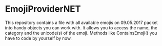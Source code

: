 # EmojiProviderNET
This repository contains a file with all available emojis on 09.05.2017 packet into handy objects you can work with. It allows you to access the name, the category and the unicode(s) of the emoji. Methods like ContainsEmoji() you have to code by yourself by now.
